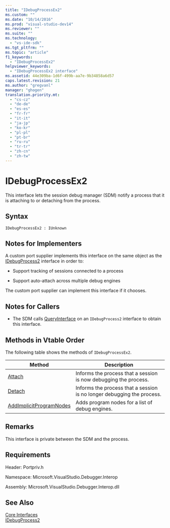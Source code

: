 ```yaml
---
title: "IDebugProcessEx2"
ms.custom: ""
ms.date: "10/14/2016"
ms.prod: "visual-studio-dev14"
ms.reviewer: ""
ms.suite: ""
ms.technology: 
  - "vs-ide-sdk"
ms.tgt_pltfrm: ""
ms.topic: "article"
f1_keywords: 
  - "IDebugProcessEx2"
helpviewer_keywords: 
  - "IDebugProcessEx2 interface"
ms.assetid: 44e309ba-1d6f-499b-aa7e-9b34858a6d57
caps.latest.revision: 21
ms.author: "gregvanl"
manager: "ghogen"
translation.priority.mt: 
  - "cs-cz"
  - "de-de"
  - "es-es"
  - "fr-fr"
  - "it-it"
  - "ja-jp"
  - "ko-kr"
  - "pl-pl"
  - "pt-br"
  - "ru-ru"
  - "tr-tr"
  - "zh-cn"
  - "zh-tw"
---
```

# IDebugProcessEx2
This interface lets the session debug manager (SDM) notify a process that it is attaching to or detaching from the process.  
  
## Syntax  
  
```  
IDebugProcessEx2 : IUnknown  
```  
  
## Notes for Implementers  
 A custom port supplier implements this interface on the same object as the [IDebugProcess2](../extensibility/idebugprocess2.md) interface in order to:  
  
-   Support tracking of sessions connected to a process  
  
-   Support auto-attach across multiple debug engines  
  
 The custom port supplier can implement this interface if it chooses.  
  
## Notes for Callers  
  
-   The SDM calls [QueryInterface](../Topic/QueryInterface.md) on an `IDebugProcess2` interface to obtain this interface.  
  
## Methods in Vtable Order  
 The following table shows the methods of `IDebugProcessEx2`.  
  
|Method|Description|  
|------------|-----------------|  
|[Attach](../extensibility/idebugprocessex2--attach.md)|Informs the process that a session is now debugging the process.|  
|[Detach](../extensibility/idebugprocessex2--detach.md)|Informs the process that a session is no longer debugging the process.|  
|[AddImplicitProgramNodes](../extensibility/idebugprocessex2--addimplicitprogramnodes.md)|Adds program nodes for a list of debug engines.|  
  
## Remarks  
 This interface is private between the SDM and the process.  
  
## Requirements  
 Header: Portpriv.h  
  
 Namespace: Microsoft.VisualStudio.Debugger.Interop  
  
 Assembly: Microsoft.VisualStudio.Debugger.Interop.dll  
  
## See Also  
 [Core Interfaces](../extensibility/core-interfaces.md)   
 [IDebugProcess2](../extensibility/idebugprocess2.md)